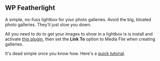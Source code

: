 ## <a name="wp-featherlight"></a>WP Featherlight

A simple, no-fuss lightbox for your photo galleries. Avoid the big, bloated photo galleries. They'll just slow you down.

All you need to do to get your images to show in a lightbox is is install and activate [this plugin](https://wordpress.org/plugins/wp-featherlight/), then set the **Link To** option to Media File when creating galleries.

It's dead simple once you know how. Here's a [quick tutorial](http://themeofthecrop.com/2015/12/08/creating-photo-galleries-the-wordpress-way/).

